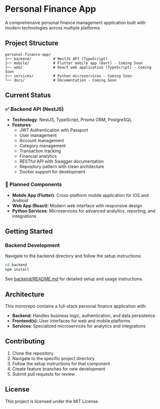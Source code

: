 # Personal Finance App

A comprehensive personal finance management application built with modern technologies across multiple platforms.

## Project Structure

```
personal-finance-app/
├── backend/          # NestJS API (TypeScript)
├── mobile/           # Flutter mobile app (Dart) - Coming Soon
├── web/              # React web application (TypeScript) - Coming Soon
├── services/         # Python microservices - Coming Soon
└── docs/             # Documentation - Coming Soon
```

## Current Status

### ✅ Backend API (NestJS)
- **Technology**: NestJS, TypeScript, Prisma ORM, PostgreSQL
- **Features**:
  - JWT Authentication with Passport
  - User management
  - Account management
  - Category management
  - Transaction tracking
  - Financial analytics
  - RESTful API with Swagger documentation
  - Repository pattern with clean architecture
  - Docker support for development

### 🚧 Planned Components

- **Mobile App (Flutter)**: Cross-platform mobile application for iOS and Android
- **Web App (React)**: Modern web interface with responsive design
- **Python Services**: Microservices for advanced analytics, reporting, and integrations

## Getting Started

### Backend Development

Navigate to the backend directory and follow the setup instructions:

```bash
cd backend
npm install
```

See [backend/README.md](./backend/README.md) for detailed setup and usage instructions.

## Architecture

This monorepo contains a full-stack personal finance application with:

- **Backend**: Handles business logic, authentication, and data persistence
- **Frontend(s)**: User interfaces for web and mobile platforms
- **Services**: Specialized microservices for analytics and integrations

## Contributing

1. Clone the repository
2. Navigate to the specific project directory
3. Follow the setup instructions for that component
4. Create feature branches for new development
5. Submit pull requests for review

## License

This project is licensed under the MIT License.